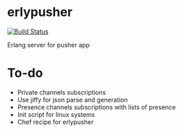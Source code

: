 erlypusher
==========

[![Build Status](https://travis-ci.org/arrowcircle/erlypusher.png?branch=master)](https://travis-ci.org/arrowcircle/erlypusher)

Erlang server for pusher app

# To-do
* Private channels subscriptions
* Use jiffy for json parse and generation
* Presence channels subscriptions with lists of presence
* Init script for linux systems
* Chef recipe for erlypusher


